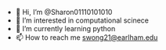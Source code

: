 - 👋 Hi, I’m @Sharon01110101010
- 👀 I’m interested in computational scinece 
- 🌱 I’m currently learning python 
- 📫 How to reach me swong21@earlham.edu

<!---
Sharon01110101010/Sharon01110101010 is a ✨ special ✨ repository because its `README.md` (this file) appears on your GitHub profile.
You can click the Preview link to take a look at your changes.
--->

